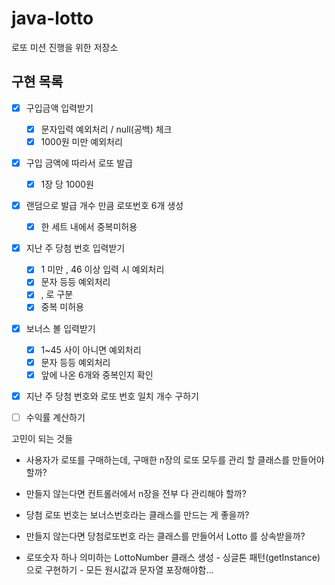 # java-lotto
로또 미션 진행을 위한 저장소



## 구현 목록

 + [x] 구입금액 입력받기
   + [x] 문자입력 예외처리 / null(공백) 체크
   + [x] 1000원 미만 예외처리
 + [x] 구입 금액에 따라서 로또 발급 
    + [x]  1장 당 1000원
 + [x] 랜덤으로 발급 개수 만큼  로또번호 6개  생성
   + [x] 한 세트 내에서 중복미허용
 + [x] 지난 주 당첨 번호 입력받기
   + [x] 1 미만 , 46 이상 입력 시 예외처리
   + [x] 문자 등등 예외처리
   + [x] , 로 구분 
   + [x] 중복 미허용
 + [x] 보너스 볼 입력받기
   + [x] 1~45 사이 아니면 예외처리
   + [x] 문자 등등 예외처리
   + [x] 앞에 나온 6개와 중복인지 확인 
 + [x] 지난 주 당첨 번호와 로또 번호 일치 개수 구하기
 + [ ] 수익률 계산하기





고민이 되는 것들 

+ 사용자가 로또를 구매하는데, 구매한 n장의 로또 모두를 관리 할 클래스를 만들어야 할까?
+ 만들지 않는다면 컨트롤러에서 n장을 전부 다 관리해야 할까?



+ 당첨 로또 번호는 보너스번호라는 클래스를 만드는 게 좋을까?

+ 만들지 않는다면 당첨로또번호 라는 클래스를 만들어서 Lotto 를 상속받을까?

  

+ 로또숫자 하나 의미하는 LottoNumber 클래스 생성 - 싱글톤 패턴(getInstance)으로 구현하기 - 모든 원시값과 문자열 포장해야함... 